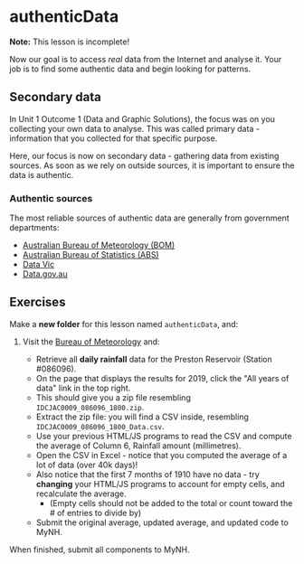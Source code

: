 # authenticData

**Note:** This lesson is incomplete!

Now our goal is to access *real* data from the Internet and analyse it.
Your job is to find some authentic data and begin looking for patterns.

## Secondary data

In Unit 1 Outcome 1 (Data and Graphic Solutions), the focus was on you collecting your own data to analyse.
This was called primary data - information that you collected for that specific purpose.

Here, our focus is now on secondary data - gathering data from existing sources.
As soon as we rely on outside sources, it is important to ensure the data is authentic.

### Authentic sources

The most reliable sources of authentic data are generally from government departments:

- [Australian Bureau of Meteorology (BOM)](http://www.bom.gov.au/climate/data/)
- [Australian Bureau of Statistics (ABS)](https://www.abs.gov.au/)
- [Data Vic](https://data.vic.gov.au/)
- [Data.gov.au](https://data.gov.au/)

## Exercises

Make a **new folder** for this lesson named `authenticData`, and:

1. Visit the [Bureau of Meteorology](http://www.bom.gov.au/climate/data/) and:

    - Retrieve all **daily rainfall** data for the Preston Reservoir (Station #086096).
    - On the page that displays the results for 2019, click the "All years of data" link in the top right.
    - This should give you a zip file resembling `IDCJAC0009_086096_1800.zip`.
    - Extract the zip file: you will find a CSV inside, resembling `IDCJAC0009_086096_1800_Data.csv`.
    - Use your previous HTML/JS programs to read the CSV and compute the average of Column 6, Rainfall amount (millimetres).
    - Open the CSV in Excel - notice that you computed the average of a lot of data (over 40k days)!
    - Also notice that the first 7 months of 1910 have no data - try **changing** your HTML/JS programs to account for empty cells, and recalculate the average.
        - (Empty cells should not be added to the total or count toward the # of entries to divide by)
    - Submit the original average, updated average, and updated code to MyNH.

When finished, submit all components to MyNH.
